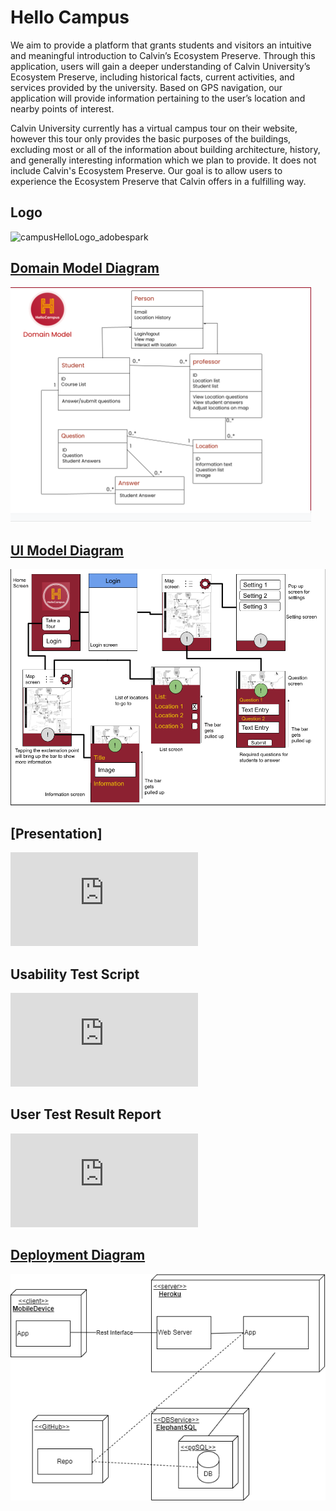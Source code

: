# Hello Campus

We aim to provide a platform that grants students and visitors an intuitive and meaningful introduction to Calvin’s Ecosystem Preserve. Through this application, users will gain a deeper understanding of Calvin University’s Ecosystem Preserve, including historical facts, current activities, and services provided by the university. Based on GPS navigation, our application will provide information pertaining to the user’s location and nearby points of interest.

Calvin University currently has a virtual campus tour on their website, however this tour only provides the basic purposes of the buildings, excluding most or all of the information about building architecture, history, and generally interesting information which we plan to provide. It does not include Calvin's Ecosystem Preserve. Our goal is to allow users to experience the Ecosystem Preserve that Calvin offers in a fulfilling way.


## Logo

![campusHelloLogo_adobespark](https://user-images.githubusercontent.com/90645514/136474913-74d898fb-f4e8-443b-a3f9-5557bab54116.png)


## [Domain Model Diagram](https://github.com/calvin-cs262-fall2021-teamH/Hello-Campus/blob/master/domain_model.png?raw=true)

![domain_model_diagram](https://github.com/calvin-cs262-fall2021-teamH/Hello-Campus/blob/master/domain_model.png)


## [UI Model Diagram](https://github.com/calvin-cs262-fall2021-teamH/Hello-Campus/blob/master/UI_Diagram.png?raw=true)

![ui_model_diagram](https://github.com/calvin-cs262-fall2021-teamH/Hello-Campus/blob/master/UI_Diagram.png?raw=true)

## [Presentation]
![presentation_1](https://github.com/calvin-cs262-fall2021-teamH/Hello-Campus/blob/master/presentation_1.pdf)

## Usability Test Script
![usability_test](https://github.com/calvin-cs262-fall2021-teamH/Hello-Campus/blob/master/Usability%20Test_%20HelloCampus%20App.pdf)

## User Test Result Report
![user_test_result_report](https://github.com/calvin-cs262-fall2021-teamH/Hello-Campus/blob/master/user_test_result_report.pdf)

## [Deployment Diagram](https://github.com/calvin-cs262-fall2021-teamH/Hello-Campus/blob/e1637c6c087ab756ccaf5ed9b60d5b6e10353965/HelloCampusDeployment.drawio.png)
![deployment_diagram](https://github.com/calvin-cs262-fall2021-teamH/Hello-Campus/blob/e1637c6c087ab756ccaf5ed9b60d5b6e10353965/HelloCampusDeployment.drawio.png)
